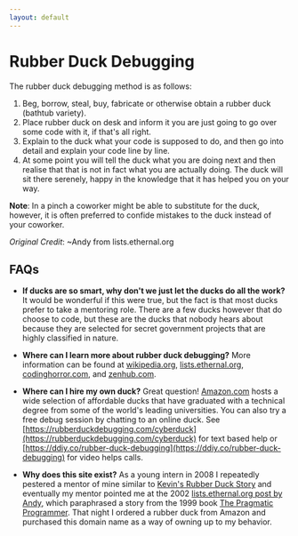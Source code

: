 ```yaml
---
layout: default
---
```


# Rubber Duck Debugging

The rubber duck debugging method is as follows:

1. Beg, borrow, steal, buy, fabricate or otherwise obtain a rubber duck (bathtub variety).
2. Place rubber duck on desk and inform it you are just going to go over some code with it, if that's all right.
3. Explain to the duck what your code is supposed to do, and then go into detail and explain your code line by line.
4. At some point you will tell the duck what you are doing next and then realise that that is not in fact what you are actually doing. The duck will sit there serenely, happy in the knowledge that it has helped you on your way.

**Note**: In a pinch a coworker might be able to substitute for the duck, however, it is often preferred to confide mistakes to the duck instead of your coworker.

*Original Credit*: ~Andy from lists.ethernal.org

## FAQs
- **If ducks are so smart, why don't we just let the ducks do all the work?**
It would be wonderful if this were true, but the fact is that most ducks prefer to take a mentoring role. There are a few ducks however that do choose to code, but these are the ducks that nobody hears about because they are selected for secret government projects that are highly classified in nature.

- **Where can I learn more about rubber duck debugging?**
More information can be found at [wikipedia.org](http://en.wikipedia.org/wiki/Rubber_duck_debugging), [lists.ethernal.org](http://lists.ethernal.org/oldarchives/cantlug-0211/msg00174.html), [codinghorror.com](https://blog.codinghorror.com/rubber-duck-problem-solving/), and [zenhub.com](https://www.zenhub.com/blog/why-rubber-duck-debugging-is-the-best-way-to-debug-your-code/).

- **Where can I hire my own duck?**
Great question! [Amazon.com](https://www.amazon.com/s/ref=nb_sb_noss?url=search-alias%3Daps&field-keywords=rubber+duck) hosts a wide selection of affordable ducks that have graduated with a technical degree from some of the world's leading universities. You can also try a free debug session by chatting to an online duck. See [https://rubberduckdebugging.com/cyberduck](https://rubberduckdebugging.com/cyberduck) for text based help or [https://ddiy.co/rubber-duck-debugging](https://ddiy.co/rubber-duck-debugging) for video helps calls.

- **Why does this site exist?**
As a young intern in 2008 I repeatedly pestered a mentor of mine similar to [Kevin's Rubber Duck Story](https://www.youtube.com/watch?v=huOPVqztPdc) and eventually my mentor pointed me at the 2002 [lists.ethernal.org post by Andy](http://lists.ethernal.org/oldarchives/cantlug-0211/msg00174.html), which paraphrased a story from the 1999 book [The Pragmatic Programmer](https://en.wikipedia.org/wiki/The_Pragmatic_Programmer). That night I ordered a rubber duck from Amazon and purchased this domain name as a way of owning up to my behavior.
